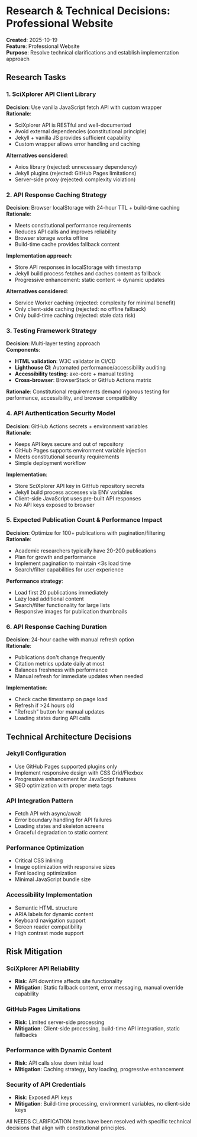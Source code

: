 # Research & Technical Decisions: Professional Website

**Created**: 2025-10-19  
**Feature**: Professional Website  
**Purpose**: Resolve technical clarifications and establish implementation approach

## Research Tasks

### 1. SciXplorer API Client Library

**Decision**: Use vanilla JavaScript fetch API with custom wrapper  
**Rationale**: 
- SciXplorer API is RESTful and well-documented
- Avoid external dependencies (constitutional principle)
- Jekyll + vanilla JS provides sufficient capability
- Custom wrapper allows error handling and caching

**Alternatives considered**:
- Axios library (rejected: unnecessary dependency)
- Jekyll plugins (rejected: GitHub Pages limitations)
- Server-side proxy (rejected: complexity violation)

### 2. API Response Caching Strategy  

**Decision**: Browser localStorage with 24-hour TTL + build-time caching  
**Rationale**:
- Meets constitutional performance requirements
- Reduces API calls and improves reliability
- Browser storage works offline
- Build-time cache provides fallback content

**Implementation approach**:
- Store API responses in localStorage with timestamp
- Jekyll build process fetches and caches content as fallback
- Progressive enhancement: static content → dynamic updates

**Alternatives considered**:
- Service Worker caching (rejected: complexity for minimal benefit)
- Only client-side caching (rejected: no offline fallback)
- Only build-time caching (rejected: stale data risk)

### 3. Testing Framework Strategy

**Decision**: Multi-layer testing approach  
**Components**:
- **HTML validation**: W3C validator in CI/CD
- **Lighthouse CI**: Automated performance/accessibility auditing  
- **Accessibility testing**: axe-core + manual testing
- **Cross-browser**: BrowserStack or GitHub Actions matrix

**Rationale**: Constitutional requirements demand rigorous testing for performance, accessibility, and browser compatibility

### 4. API Authentication Security Model

**Decision**: GitHub Actions secrets + environment variables  
**Rationale**:
- Keeps API keys secure and out of repository
- GitHub Pages supports environment variable injection
- Meets constitutional security requirements
- Simple deployment workflow

**Implementation**:
- Store SciXplorer API key in GitHub repository secrets
- Jekyll build process accesses via ENV variables
- Client-side JavaScript uses pre-built API responses
- No API keys exposed to browser

### 5. Expected Publication Count & Performance Impact

**Decision**: Optimize for 100+ publications with pagination/filtering  
**Rationale**:
- Academic researchers typically have 20-200 publications
- Plan for growth and performance
- Implement pagination to maintain <3s load time
- Search/filter capabilities for user experience

**Performance strategy**:
- Load first 20 publications immediately
- Lazy load additional content
- Search/filter functionality for large lists
- Responsive images for publication thumbnails

### 6. API Response Caching Duration

**Decision**: 24-hour cache with manual refresh option  
**Rationale**:
- Publications don't change frequently
- Citation metrics update daily at most  
- Balances freshness with performance
- Manual refresh for immediate updates when needed

**Implementation**:
- Check cache timestamp on page load
- Refresh if >24 hours old
- "Refresh" button for manual updates
- Loading states during API calls

## Technical Architecture Decisions

### Jekyll Configuration
- Use GitHub Pages supported plugins only
- Implement responsive design with CSS Grid/Flexbox
- Progressive enhancement for JavaScript features
- SEO optimization with proper meta tags

### API Integration Pattern
- Fetch API with async/await
- Error boundary handling for API failures
- Loading states and skeleton screens
- Graceful degradation to static content

### Performance Optimization
- Critical CSS inlining
- Image optimization with responsive sizes
- Font loading optimization
- Minimal JavaScript bundle size

### Accessibility Implementation
- Semantic HTML structure
- ARIA labels for dynamic content
- Keyboard navigation support
- Screen reader compatibility
- High contrast mode support

## Risk Mitigation

### SciXplorer API Reliability
- **Risk**: API downtime affects site functionality
- **Mitigation**: Static fallback content, error messaging, manual override capability

### GitHub Pages Limitations
- **Risk**: Limited server-side processing
- **Mitigation**: Client-side processing, build-time API integration, static fallbacks

### Performance with Dynamic Content
- **Risk**: API calls slow down initial load
- **Mitigation**: Caching strategy, lazy loading, progressive enhancement

### Security of API Credentials
- **Risk**: Exposed API keys
- **Mitigation**: Build-time processing, environment variables, no client-side keys

All NEEDS CLARIFICATION items have been resolved with specific technical decisions that align with constitutional principles.